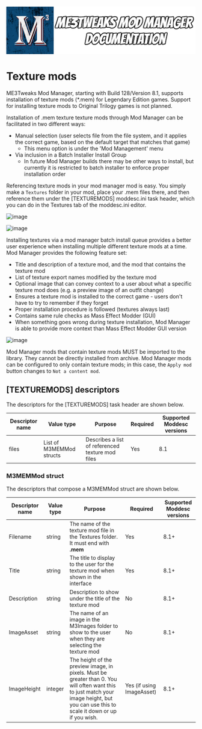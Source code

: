 ![Documentation Image](images/documentation_header.png)

# Texture mods

ME3Tweaks Mod Manager, starting with Build 128/Version 8.1, supports installation of texture mods (*.mem) for Legendary Edition games. Support for installing texture mods to Original Trilogy games is not planned.

Installation of .mem texture texture mods through Mod Manager can be facilitated in two different ways:

- Manual selection (user selects file from the file system, and it applies the correct game, based on the default target that matches that game)
   - This menu option is under the 'Mod Management' menu
- Via inclusion in a Batch Installer Install Group
   - In future Mod Manager builds there may be other ways to install, but currently it is restricted to batch installer to enforce proper installation order

Referencing texture mods in your mod manager mod is easy. You simply make a `Textures` folder in your mod, place your .mem files there, and then reference them under the [TEXTUREMODS] moddesc.ini task header, which you can do in the Textures tab of the moddesc.ini editor.

![image](https://user-images.githubusercontent.com/2738836/232241463-a2adfbda-29fa-42f5-980d-f15b4b15104e.png)

![image](https://user-images.githubusercontent.com/2738836/232241557-57b2a3c6-82d0-42df-bed4-a265c5fe208a.png)

Installing textures via a mod manager batch install queue provides a better user experience when installing multiple different texture mods at a time. Mod Manager provides the following feature set:

- Title and description of a texture mod, and the mod that contains the texture mod
- List of texture export names modified by the texture mod
- Optional image that can convey context to a user about what a specific texture mod does (e.g. a preview image of an outfit change)
- Ensures a texture mod is installed to the correct game - users don't have to try to remember if they forget
- Proper installation procedure is followed (textures always last)
- Contains same rule checks as Mass Effect Modder (GUI)
- When something goes wrong during texture installation, Mod Manager is able to provide more context than Mass Effect Modder GUI version

![image](https://user-images.githubusercontent.com/2738836/232244818-9a22874a-21c2-40ea-980e-10e6e5659e3f.png)

Mod Manager mods that contain texture mods MUST be imported to the library. They cannot be directly installed from archive. Mod Manager mods can be configured to only contain texture mods; in this case, the `Apply mod` button changes to `Not a content mod`.

## [TEXTUREMODS] descriptors
The descriptors for the [TEXTUREMODS] task header are shown below.

| Descriptor name | Value type                  | Purpose                                   | Required | Supported Moddesc versions |
|-----------------|-----------------------------|-------------------------------------------|----------|----------------------------|
| files           | List of M3MEMMod structs | Describes a list of referenced texture mod files | Yes      | 8.1                        |

### M3MEMMod struct
The descriptors that compose a M3MEMMod struct are shown below.

| Descriptor name | Value type               | Purpose                                                                                                                                                                                                                                          | Required                  | Supported Moddesc versions |
|-----------------|--------------------------|--------------------------------------------------------------------------------------------------------------------------------------------------------------------------------------------------------------------------------------------------|---------------------------|----------------------------|
| Filename        | string                   | The name of the texture mod file in the Textures folder. It must end with **.mem**                                                                                                                                                                                          | Yes                       | 8.1+                       |
| Title           | string                   | The title to display to the user for the texture mod when shown in the interface                                                                                                                                                                   | Yes                       | 8.1+                       |
| Description     | string                   | Description to show under the title of the texture mod                                                                                                                                                                                             | No                        | 8.1+                       |
| ImageAsset      | string                   | The name of an image in the M3Images folder to show to the user when they are selecting the texture mod                                                                                                                                | No                        | 8.1+                       |
| ImageHeight     | integer                  | The height of the preview image, in pixels. Must be greater than 0. You will often want this to just match your image height, but you can use this to scale it down or up if you wish.                                                           | Yes (if using ImageAsset) | 8.1+                       |
